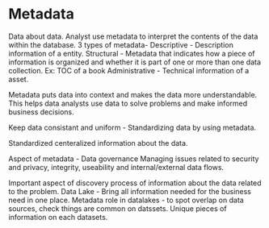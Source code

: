 # Metadata

Data about data.
Analyst use metadata to interpret the contents of the data within the database.
3 types of metadata-
Descriptive - Description information of a entity.
Structural - Metadata that indicates how a piece of information is organized and whether it is part of one or more than one data collection.
Ex: TOC of a book
Administrative - Technical information of a asset.

Metadata puts data into context and makes the data more understandable. This helps data analysts use data to solve problems and make informed business decisions.

Keep data consistant and uniform - Standardizing data by using metadata.

Standardized centeralized information about the data.

Aspect of metadata - Data governance
Managing issues related to security and privacy, integrity, useability and internal/external data flows.

Important aspect of discovery process of information about the data related to the problem.
Data Lake - Bring all information needed for the business need in one place.
Metadata role in datalakes - to spot overlap on data sources, check things are common on datssets.
Unique pieces of information on each datasets.
